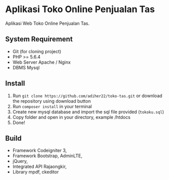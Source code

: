 # Aplikasi Toko Online Penjualan Tas
Aplikasi Web Toko Online Penjualan Tas.

## System Requirement
- Git (for cloning project)
- PHP >= 5.6.4
- Web Server Apache / Nginx 
- DBMS Mysql 

## Install
1. Run `git clone https://github.com/adiher22/toko-tas.git` or download the repository using download button
2. Run `composer install` in your terminal
3. Create new mysql database and import the sql file provided (`tokoku.sql`)
4. Copy folder and open in your directory, example /htdocs
5. Done!

## Build
- Framework Codeigniter 3,
- Framework Bootstrap, AdminLTE,
- jQuery,
- Integrated API Rajaongkir,
- Library mpdf, ckeditor